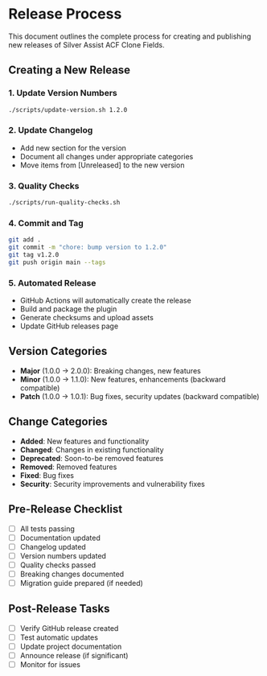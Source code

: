 # Release Process

This document outlines the complete process for creating and publishing new releases of Silver Assist ACF Clone Fields.

## Creating a New Release

### 1. Update Version Numbers
```bash
./scripts/update-version.sh 1.2.0
```

### 2. Update Changelog
- Add new section for the version
- Document all changes under appropriate categories
- Move items from [Unreleased] to the new version

### 3. Quality Checks
```bash
./scripts/run-quality-checks.sh
```

### 4. Commit and Tag
```bash
git add .
git commit -m "chore: bump version to 1.2.0"
git tag v1.2.0
git push origin main --tags
```

### 5. Automated Release
- GitHub Actions will automatically create the release
- Build and package the plugin
- Generate checksums and upload assets
- Update GitHub releases page

## Version Categories

- **Major** (1.0.0 → 2.0.0): Breaking changes, new features
- **Minor** (1.0.0 → 1.1.0): New features, enhancements (backward compatible)  
- **Patch** (1.0.0 → 1.0.1): Bug fixes, security updates (backward compatible)

## Change Categories

- **Added**: New features and functionality
- **Changed**: Changes in existing functionality
- **Deprecated**: Soon-to-be removed features
- **Removed**: Removed features
- **Fixed**: Bug fixes
- **Security**: Security improvements and vulnerability fixes

## Pre-Release Checklist

- [ ] All tests passing
- [ ] Documentation updated
- [ ] Changelog updated
- [ ] Version numbers updated
- [ ] Quality checks passed
- [ ] Breaking changes documented
- [ ] Migration guide prepared (if needed)

## Post-Release Tasks

- [ ] Verify GitHub release created
- [ ] Test automatic updates
- [ ] Update project documentation
- [ ] Announce release (if significant)
- [ ] Monitor for issues